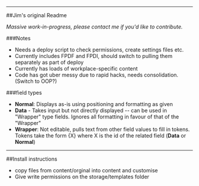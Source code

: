 -----------------------------------------------------
##Jim's original Readme

*Massive work-in-progress, please contact me if you'd like to contribute.*

###Notes
 - Needs a deploy script to check permissions, create settings files  etc.
 - Currently includes FPDF and FPDI, should switch to pulling them separately as part of deploy
 - Currently has loads of workplace-specific content
 - Code has got uber messy due to rapid hacks, needs consolidation. (Switch to OOP?)
 
###field types
 
 - **Normal**: Displays as-is using positioning and formatting as given
 - **Data** - Takes input but not directly displayed -- can be used in "Wrapper" type fields. Ignores all formatting in favour of that of the "Wrapper"
 - **Wrapper**: Not editable, pulls text from other field values to fill in tokens. Tokens take the form {X} where X is the id of the related field (**Data** or **Normal**)

 --------------------------------------------------------------------------

##Install instructions
 - copy files from content/orginal into content and customise
 - Give write permissions on the storage/templates folder

